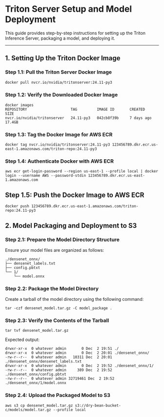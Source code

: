 # Triton Server Setup and Model Deployment

This guide provides step-by-step instructions for setting up the Triton Inference Server, packaging a model, and deploying it.

---

## 1. Setting Up the Triton Docker Image

### Step 1.1: Pull the Triton Server Docker Image  
```bash
docker pull nvcr.io/nvidia/tritonserver:24.11-py3
```

### Step 1.2: Verify the Downloaded Docker Image
```
docker images
REPOSITORY                    TAG         IMAGE ID       CREATED       SIZE
nvcr.io/nvidia/tritonserver   24.11-py3   042cb8f39b     7 days ago    17.4GB
```
### Step 1.3: Tag the Docker Image for AWS ECR
```
docker tag nvcr.io/nvidia/tritonserver:24.11-py3 123456789.dkr.ecr.us-east-1.amazonaws.com/triton-repo:24.11-py3
```
### Step 1.4: Authenticate Docker with AWS ECR
```
aws ecr get-login-password --region us-east-1 --profile local | docker login --username AWS --password-stdin 123456789.dkr.ecr.us-east-1.amazonaws.com
```
## Step 1.5: Push the Docker Image to AWS ECR
```
docker push 123456789.dkr.ecr.us-east-1.amazonaws.com/triton-repo:24.11-py3
```

## 2. Model Packaging and Deployment to S3

### Step 2.1: Prepare the Model Directory Structure
Ensure your model files are organized as follows:
```
./densenet_onnx/
├── densenet_labels.txt
├── config.pbtxt
└── 1/
    └── model.onnx
```

### Step 2.2: Package the Model Directory
Create a tarball of the model directory using the following command:
```
tar -czf densenet_model.tar.gz -C model_package .
```

### Step 2.3: Verify the Contents of the Tarball
```
tar tvf densenet_model.tar.gz
```
Expected output:

```
drwxr-xr-x  0 whatever admin       0 Dec  2 19:51 ./
drwxr-xr-x  0 whatever admin       0 Dec  2 20:01 ./densenet_onnx/
-rw-r--r--  0 whatever admin   10311 Dec  2 20:01 ./densenet_onnx/densenet_labels.txt
drwxr-xr-x  0 whatever admin       0 Dec  2 19:52 ./densenet_onnx/1/
-rw-r--r--  0 whatever admin     389 Dec  2 19:52 ./densenet_onnx/config.pbtxt
-rw-r--r--  0 whatever admin 32719461 Dec  2 19:52 ./densenet_onnx/1/model.onnx
```

### Step 2.4: Upload the Packaged Model to S3
```
aws s3 cp densenet_model.tar.gz s3://dry-bean-bucket-c/models/model.tar.gz --profile local
```


